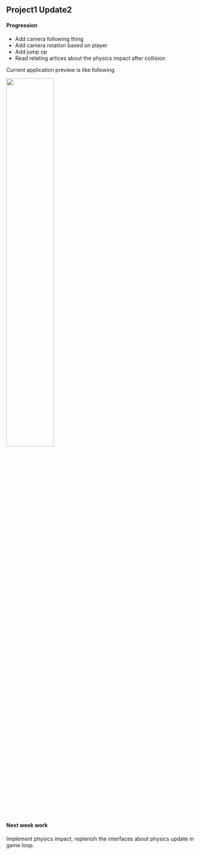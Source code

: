 ## Project1 Update2

#### Progression

- Add camera following thing
- Add camera rotation based on player
- Add jump op 
- Read relating artices about the physics impact after collision
  
Current application preview is like following

<img src="http://www.plutoshe.com/assets/content/blogs/assignments/project1_updat2_01.gif" width="50%" height="50%" style="margin:auto"/>

#### Next week work

Implement physics impact, replenish the interfaces about physics update in game loop.
